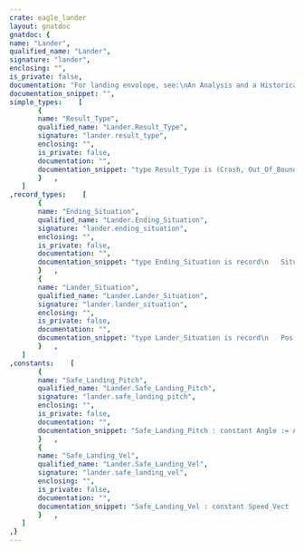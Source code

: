 ```yaml
---
crate: eagle_lander
layout: gnatdoc
gnatdoc: {
name: "Lander",
qualified_name: "Lander",
signature: "lander",
enclosing: "",
is_private: false,
documentation: "For landing envolope, see:\nAn Analysis and a Historical Review\nof the Apollo Program\nLunar Module Touchdown Dynamics",
documentation_snippet: "",
simple_types:    [
       {
       name: "Result_Type",
       qualified_name: "Lander.Result_Type",
       signature: "lander.result_type",
       enclosing: "",
       is_private: false,
       documentation: "",
       documentation_snippet: "type Result_Type is (Crash, Out_Of_Bounds, Sucess, Not_Done_Yet);",
       }   ,
   ]
,record_types:    [
       {
       name: "Ending_Situation",
       qualified_name: "Lander.Ending_Situation",
       signature: "lander.ending_situation",
       enclosing: "",
       is_private: false,
       documentation: "",
       documentation_snippet: "type Ending_Situation is record\n   Situ    : Lander_Situation;\n   Result  : Result_Type := Not_Done_Yet;\n   Message : Unbounded_String := Null_Unbounded_String;\n   Points  : Natural;\nend record;",
       }   ,
       {
       name: "Lander_Situation",
       qualified_name: "Lander.Lander_Situation",
       signature: "lander.lander_situation",
       enclosing: "",
       is_private: false,
       documentation: "",
       documentation_snippet: "type Lander_Situation is record\n   Pos     : Position;\n   Vel     : Speed_Vect;\n   Pitch   : Angle := 0.0;\n   Pitch_R : Angular_Velocity := Angular_Velocity (0.0);\n   DPS_Throttle       : Dimentionless := 0.0;\n   Left_RCS_Throttle  : Dimentionless := 0.0;\n   Right_RCS_Throttle : Dimentionless := 0.0;\n   RCS_Propellent_Mass  : Mass  := 633.0 * kg;\n   DPS_Propellent_Mass  : Mass  := 8_874.2 * kg;\nend record;",
       }   ,
   ]
,constants:    [
       {
       name: "Safe_Landing_Pitch",
       qualified_name: "Lander.Safe_Landing_Pitch",
       signature: "lander.safe_landing_pitch",
       enclosing: "",
       is_private: false,
       documentation: "",
       documentation_snippet: "Safe_Landing_Pitch : constant Angle := Ada.Numerics.Pi / 6.0;",
       }   ,
       {
       name: "Safe_Landing_Vel",
       qualified_name: "Lander.Safe_Landing_Vel",
       signature: "lander.safe_landing_vel",
       enclosing: "",
       is_private: false,
       documentation: "",
       documentation_snippet: "Safe_Landing_Vel : constant Speed_Vect := (Speed (1.2), Speed (2.1));",
       }   ,
   ]
,}
---
```

